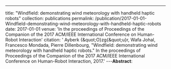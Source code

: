 ---
title: "Windfield: demonstrating wind meteorology with handheld haptic robots"
collection: publications
permalink: /publication/2017-01-01-Windfield-demonstrating-wind-meteorology-with-handheld-haptic-robots
date: 2017-01-01
venue: 'In the proceedings of Proceedings of the Companion of the 2017 ACM/IEEE International Conference on Human-Robot Interaction'
citation: ' Ayberk {\&quot;O}zg{\&quot;u}r,  Wafa Johal,  Francesco Mondada,  Pierre Dillenbourg, &quot;Windfield: demonstrating wind meteorology with handheld haptic robots.&quot; In the proceedings of Proceedings of the Companion of the 2017 ACM/IEEE International Conference on Human-Robot Interaction, 2017.'
---**Abstract**: